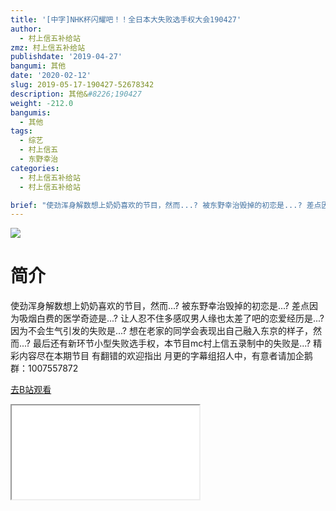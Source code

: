```yaml
---
title: '[中字]NHK杯闪耀吧！！全日本大失败选手权大会190427'
author:
  - 村上信五补给站
zmz: 村上信五补给站
publishdate: '2019-04-27'
bangumi: 其他
date: '2020-02-12'
slug: 2019-05-17-190427-52678342
description: 其他&#8226;190427
weight: -212.0
bangumis:
  - 其他
tags:
  - 综艺
  - 村上信五
  - 东野幸治
categories:
  - 村上信五补给站
  - 村上信五补给站

brief: "使劲浑身解数想上奶奶喜欢的节目，然而...? 被东野幸治毁掉的初恋是...? 差点因为吸烟白费的医学奇迹是...? 让人忍不住多感叹男人缘也太差了吧的恋爱经历是...? 因为不会生气引发的失败是...? 想在老家的同学会表现出自己融入东京的样子，然而...? 最后还有新环节小型失败选手权，本节目mc村上信五录制中的失败是...? 精彩内容尽在本期节目 有翻错的欢迎指出 月更的字幕组招人中，有意者请加企鹅群：1007557872"
---
```

![](https://raw.githubusercontent.com/tcgriffith/owaraisite/master/static/tmpimg/d5f1706e486f95448f680afa971945f7454c52d6.jpg.480.jpg)
# 简介  
使劲浑身解数想上奶奶喜欢的节目，然而...?
被东野幸治毁掉的初恋是...?
差点因为吸烟白费的医学奇迹是...?
让人忍不住多感叹男人缘也太差了吧的恋爱经历是...?
因为不会生气引发的失败是...?
想在老家的同学会表现出自己融入东京的样子，然而...?
最后还有新环节小型失败选手权，本节目mc村上信五录制中的失败是...?
精彩内容尽在本期节目
有翻错的欢迎指出
月更的字幕组招人中，有意者请加企鹅群：1007557872  

[去B站观看](https://www.bilibili.com/video/av52678342/)
<div class ="resp-container"><iframe class="testiframe" src="//player.bilibili.com/player.html?aid=52678342"", scrolling="no", allowfullscreen="true" > </iframe></div> 
